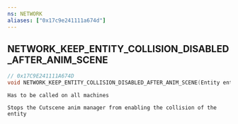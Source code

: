 ```yaml
---
ns: NETWORK
aliases: ["0x17c9e241111a674d"]
---
```

## NETWORK_KEEP_ENTITY_COLLISION_DISABLED_AFTER_ANIM_SCENE

```c
// 0x17C9E241111A674D
void NETWORK_KEEP_ENTITY_COLLISION_DISABLED_AFTER_ANIM_SCENE(Entity entity, bool keepCollisionDisabled);
```

```
Has to be called on all machines

Stops the Cutscene anim manager from enabling the collision of the entity
```
